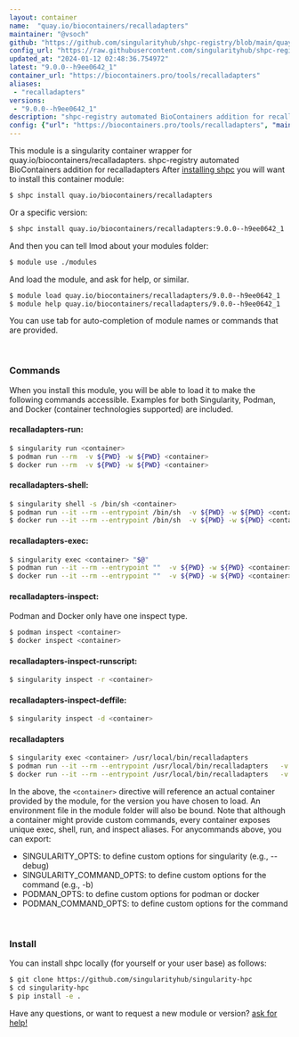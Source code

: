 ```yaml
---
layout: container
name:  "quay.io/biocontainers/recalladapters"
maintainer: "@vsoch"
github: "https://github.com/singularityhub/shpc-registry/blob/main/quay.io/biocontainers/recalladapters/container.yaml"
config_url: "https://raw.githubusercontent.com/singularityhub/shpc-registry/main/quay.io/biocontainers/recalladapters/container.yaml"
updated_at: "2024-01-12 02:48:36.754972"
latest: "9.0.0--h9ee0642_1"
container_url: "https://biocontainers.pro/tools/recalladapters"
aliases:
 - "recalladapters"
versions:
 - "9.0.0--h9ee0642_1"
description: "shpc-registry automated BioContainers addition for recalladapters"
config: {"url": "https://biocontainers.pro/tools/recalladapters", "maintainer": "@vsoch", "description": "shpc-registry automated BioContainers addition for recalladapters", "latest": {"9.0.0--h9ee0642_1": "sha256:6122fa4a531ff40bdb47bd58a8f20e20fcda3e077cceb1b60d3a4bccf6ae7232"}, "tags": {"9.0.0--h9ee0642_1": "sha256:6122fa4a531ff40bdb47bd58a8f20e20fcda3e077cceb1b60d3a4bccf6ae7232"}, "docker": "quay.io/biocontainers/recalladapters", "aliases": {"recalladapters": "/usr/local/bin/recalladapters"}}
---
```


This module is a singularity container wrapper for quay.io/biocontainers/recalladapters.
shpc-registry automated BioContainers addition for recalladapters
After [installing shpc](#install) you will want to install this container module:


```bash
$ shpc install quay.io/biocontainers/recalladapters
```

Or a specific version:

```bash
$ shpc install quay.io/biocontainers/recalladapters:9.0.0--h9ee0642_1
```

And then you can tell lmod about your modules folder:

```bash
$ module use ./modules
```

And load the module, and ask for help, or similar.

```bash
$ module load quay.io/biocontainers/recalladapters/9.0.0--h9ee0642_1
$ module help quay.io/biocontainers/recalladapters/9.0.0--h9ee0642_1
```

You can use tab for auto-completion of module names or commands that are provided.

<br>

### Commands

When you install this module, you will be able to load it to make the following commands accessible.
Examples for both Singularity, Podman, and Docker (container technologies supported) are included.

#### recalladapters-run:

```bash
$ singularity run <container>
$ podman run --rm  -v ${PWD} -w ${PWD} <container>
$ docker run --rm  -v ${PWD} -w ${PWD} <container>
```

#### recalladapters-shell:

```bash
$ singularity shell -s /bin/sh <container>
$ podman run --it --rm --entrypoint /bin/sh  -v ${PWD} -w ${PWD} <container>
$ docker run --it --rm --entrypoint /bin/sh  -v ${PWD} -w ${PWD} <container>
```

#### recalladapters-exec:

```bash
$ singularity exec <container> "$@"
$ podman run --it --rm --entrypoint ""  -v ${PWD} -w ${PWD} <container> "$@"
$ docker run --it --rm --entrypoint ""  -v ${PWD} -w ${PWD} <container> "$@"
```

#### recalladapters-inspect:

Podman and Docker only have one inspect type.

```bash
$ podman inspect <container>
$ docker inspect <container>
```

#### recalladapters-inspect-runscript:

```bash
$ singularity inspect -r <container>
```

#### recalladapters-inspect-deffile:

```bash
$ singularity inspect -d <container>
```


#### recalladapters

```bash
$ singularity exec <container> /usr/local/bin/recalladapters
$ podman run --it --rm --entrypoint /usr/local/bin/recalladapters   -v ${PWD} -w ${PWD} <container> -c " $@"
$ docker run --it --rm --entrypoint /usr/local/bin/recalladapters   -v ${PWD} -w ${PWD} <container> -c " $@"
```



In the above, the `<container>` directive will reference an actual container provided
by the module, for the version you have chosen to load. An environment file in the
module folder will also be bound. Note that although a container
might provide custom commands, every container exposes unique exec, shell, run, and
inspect aliases. For anycommands above, you can export:

 - SINGULARITY_OPTS: to define custom options for singularity (e.g., --debug)
 - SINGULARITY_COMMAND_OPTS: to define custom options for the command (e.g., -b)
 - PODMAN_OPTS: to define custom options for podman or docker
 - PODMAN_COMMAND_OPTS: to define custom options for the command

<br>

### Install

You can install shpc locally (for yourself or your user base) as follows:

```bash
$ git clone https://github.com/singularityhub/singularity-hpc
$ cd singularity-hpc
$ pip install -e .
```

Have any questions, or want to request a new module or version? [ask for help!](https://github.com/singularityhub/singularity-hpc/issues)
